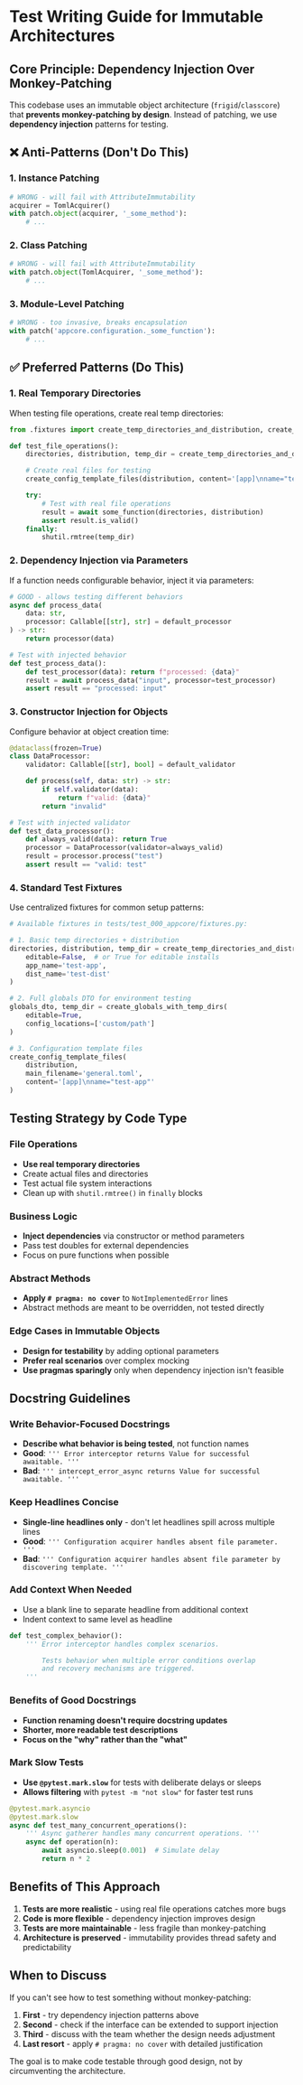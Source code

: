# Test Writing Guide for Immutable Architectures

## Core Principle: Dependency Injection Over Monkey-Patching

This codebase uses an immutable object architecture (`frigid`/`classcore`) that **prevents monkey-patching by design**. Instead of patching, we use **dependency injection** patterns for testing.

## ❌ Anti-Patterns (Don't Do This)

### 1. Instance Patching
```python
# WRONG - will fail with AttributeImmutability
acquirer = TomlAcquirer()
with patch.object(acquirer, '_some_method'):
    # ...
```

### 2. Class Patching
```python
# WRONG - will fail with AttributeImmutability
with patch.object(TomlAcquirer, '_some_method'):
    # ...
```

### 3. Module-Level Patching
```python
# WRONG - too invasive, breaks encapsulation
with patch('appcore.configuration._some_function'):
    # ...
```

## ✅ Preferred Patterns (Do This)

### 1. Real Temporary Directories
When testing file operations, create real temp directories:

```python
from .fixtures import create_temp_directories_and_distribution, create_config_template_files

def test_file_operations():
    directories, distribution, temp_dir = create_temp_directories_and_distribution()

    # Create real files for testing
    create_config_template_files(distribution, content='[app]\nname="test"')

    try:
        # Test with real file operations
        result = await some_function(directories, distribution)
        assert result.is_valid()
    finally:
        shutil.rmtree(temp_dir)
```

### 2. Dependency Injection via Parameters
If a function needs configurable behavior, inject it via parameters:

```python
# GOOD - allows testing different behaviors
async def process_data(
    data: str,
    processor: Callable[[str], str] = default_processor
) -> str:
    return processor(data)

# Test with injected behavior
def test_process_data():
    def test_processor(data): return f"processed: {data}"
    result = await process_data("input", processor=test_processor)
    assert result == "processed: input"
```

### 3. Constructor Injection for Objects
Configure behavior at object creation time:

```python
@dataclass(frozen=True)
class DataProcessor:
    validator: Callable[[str], bool] = default_validator

    def process(self, data: str) -> str:
        if self.validator(data):
            return f"valid: {data}"
        return "invalid"

# Test with injected validator
def test_data_processor():
    def always_valid(data): return True
    processor = DataProcessor(validator=always_valid)
    result = processor.process("test")
    assert result == "valid: test"
```

### 4. Standard Test Fixtures
Use centralized fixtures for common setup patterns:

```python
# Available fixtures in tests/test_000_appcore/fixtures.py:

# 1. Basic temp directories + distribution
directories, distribution, temp_dir = create_temp_directories_and_distribution(
    editable=False,  # or True for editable installs
    app_name='test-app',
    dist_name='test-dist'
)

# 2. Full globals DTO for environment testing
globals_dto, temp_dir = create_globals_with_temp_dirs(
    editable=True,
    config_locations=['custom/path']
)

# 3. Configuration template files
create_config_template_files(
    distribution,
    main_filename='general.toml',
    content='[app]\nname="test-app"'
)
```

## Testing Strategy by Code Type

### File Operations
- **Use real temporary directories**
- Create actual files and directories
- Test actual file system interactions
- Clean up with `shutil.rmtree()` in `finally` blocks

### Business Logic
- **Inject dependencies** via constructor or method parameters
- Pass test doubles for external dependencies
- Focus on pure functions when possible

### Abstract Methods
- **Apply `# pragma: no cover`** to `NotImplementedError` lines
- Abstract methods are meant to be overridden, not tested directly

### Edge Cases in Immutable Objects
- **Design for testability** by adding optional parameters
- **Prefer real scenarios** over complex mocking
- **Use pragmas sparingly** only when dependency injection isn't feasible

## Docstring Guidelines

### Write Behavior-Focused Docstrings
- **Describe what behavior is being tested**, not function names
- **Good**: `''' Error interceptor returns Value for successful awaitable. '''`
- **Bad**: `''' intercept_error_async returns Value for successful awaitable. '''`

### Keep Headlines Concise
- **Single-line headlines only** - don't let headlines spill across multiple lines
- **Good**: `''' Configuration acquirer handles absent file parameter. '''`
- **Bad**: `''' Configuration acquirer handles absent file parameter by discovering template. '''`

### Add Context When Needed
- Use a blank line to separate headline from additional context
- Indent context to same level as headline
```python
def test_complex_behavior():
    ''' Error interceptor handles complex scenarios.

        Tests behavior when multiple error conditions overlap
        and recovery mechanisms are triggered.
    '''
```

### Benefits of Good Docstrings
- **Function renaming doesn't require docstring updates**
- **Shorter, more readable test descriptions**
- **Focus on the "why" rather than the "what"**

### Mark Slow Tests
- **Use `@pytest.mark.slow`** for tests with deliberate delays or sleeps
- **Allows filtering** with `pytest -m "not slow"` for faster test runs
```python
@pytest.mark.asyncio
@pytest.mark.slow
async def test_many_concurrent_operations():
    ''' Async gatherer handles many concurrent operations. '''
    async def operation(n):
        await asyncio.sleep(0.001)  # Simulate delay
        return n * 2
```

## Benefits of This Approach

1. **Tests are more realistic** - using real file operations catches more bugs
2. **Code is more flexible** - dependency injection improves design
3. **Tests are more maintainable** - less fragile than monkey-patching
4. **Architecture is preserved** - immutability provides thread safety and predictability

## When to Discuss

If you can't see how to test something without monkey-patching:
1. **First** - try dependency injection patterns above
2. **Second** - check if the interface can be extended to support injection
3. **Third** - discuss with the team whether the design needs adjustment
4. **Last resort** - apply `# pragma: no cover` with detailed justification

The goal is to make code testable through good design, not by circumventing the architecture.
